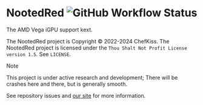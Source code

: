 # NootedRed ![GitHub Workflow Status](https://img.shields.io/github/actions/workflow/status/ChefKissInc/NootedRed/main.yml?branch=master&logo=github&style=for-the-badge)

The AMD Vega iGPU support kext.

The NootedRed project is Copyright © 2022-2024 ChefKiss. The NootedRed project is licensed under the `Thou Shalt Not Profit License version 1.5`. See `LICENSE`.

> [!NOTE]
> This project is under active research and development; There will be crashes here and there, but is generally smooth.
>
> See repository issues and [our site](https://chefkissinc.github.io/applehax/nootedred) for more information.
